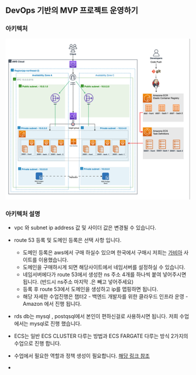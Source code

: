 ## DevOps 기반의 MVP 프로젝트 운영하기
### 아키텍처
![Infra Architecture](./fs_devops_mvp_arch.png)

### 아키텍처 설명
-  vpc 와 subnet ip address 값 및 사이더 값은 변경될 수 있습니다.
- route 53 등록 및 도메인 등록은 선택 사항 입니다.
  -  도메인 등록은 aws에서 구매 하실수 있으며 한국에서 구매시 저희는 [가비아](domain.gabia.com) 사이트를 이용했습니다.
  - 도메인을 구매하시게 되면 해당사이트에서 네임서버를 설정하실 수 있습니다.
  - 네임서버에다가 route 53에서 생성한 ns 주소 4개를 하나씩 붙여 넣어주시면 됩니다. (반드시 ns주소 마지막 .은 빼고 넣어주세요)
  - 등록 후 route 53에서 도메인을 생성하고 ip를 맵핑하면 됩니다.
  - 해당 자세한 수업진행은 챕터2 - 백엔드 개발자를 위한 클라우드 인프라 운영 - Amazon 에서 진행 됩니다.
- rds db는 mysql , postqsql에서 본인이 편하신걸로 사용하시면 됩니다. 저희 수업에서는 mysql로 진행 했습니다.

- ECS는 일반 ECS CLUSTER 다루는 방법과 ECS FARGATE 다루는 방식 2가지의 수업으로 진행 합니다.

- 수업에서 필요한 역할과 정책 생성이 필요합니다.
  [해당 링크 참조](../chapter6-/final-lab/iam)
-  